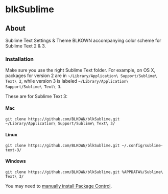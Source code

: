 # blkSublime

## About

Sublime Text Settings & Theme BLKOWN accompanying color scheme for Sublime Text 2 & 3.

### Installation
Make sure you use the right Sublime Text folder. For example, on OS X, packages for version 2 are in `~/Library/Application\ Support/Sublime\ Text\ 2`, while version 3 is labeled `~/Library/Application\ Support/Sublime\ Text\ 3`.

These are for Sublime Text 3:

#### Mac
`git clone https://github.com/BLKOWN/blkSublime.git ~/Library/Application\ Support/Sublime\ Text\ 3/`

#### Linux
`git clone https://github.com/BLKOWN/blkSublime.git ~/.config/sublime-text-3/`

#### Windows
`git clone https://github.com/BLKOWN/blkSublime.git %APPDATA%/Sublime\ Text\ 3/`

You may need to [manually install Package Control](https://sublime.wbond.net/installation).
